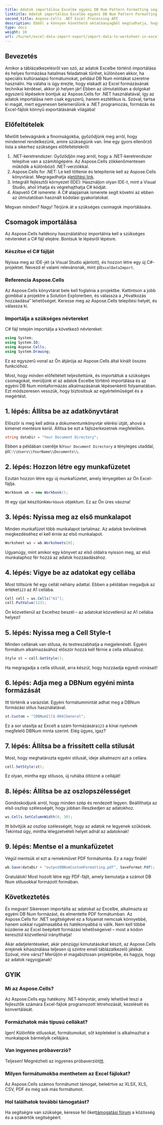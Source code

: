 ```yaml
---
title: Adatok importálása Excelbe egyéni DB Num Pattern Formatting segítségével
linktitle: Adatok importálása Excelbe egyéni DB Num Pattern Formatting segítségével
second_title: Aspose.Cells .NET Excel Processing API
description: Ebből a könnyen követhető oktatóanyagból megtudhatja, hogyan importálhat adatokat az Excelbe egyéni DB Num formázással az Aspose.Cells for .NET használatával.
type: docs
weight: 10
url: /hu/net/excel-data-import-export/import-data-to-worksheet-in-excel-with-specified-db-num-custom-pattern-formatting/
---
```

## Bevezetés

Amikor a táblázatkezelésről van szó, az adatok Excelbe történő importálása és helyes formázása hatalmas feladatnak tűnhet, különösen akkor, ha speciális kultúraalapú formátumokat, például DB Num mintákat szeretne használni. Ha valaha is úgy érezte, hogy elakadt az Excel formázásának technikai kérdései, akkor jó helyen jár! Ebben az útmutatóban a dolgokat egyszerű lépésekre bontjuk az Aspose.Cells for .NET használatával, így az adatok importálása nem csak egyszerű, hanem esztétikus is. Szóval, tartsa ki magát, mert egyenesen belemerülünk a .NET programozás, formázás és Excel-fájlok könnyű exportálásának világába!

## Előfeltételek

Mielőtt belevágnánk a finomságokba, győződjünk meg arról, hogy mindennel rendelkezünk, amire szükségünk van. Íme egy gyors ellenőrző lista a sikerhez szükséges előfeltételekről:

1. .NET-keretrendszer: Győződjön meg arról, hogy a .NET-keretrendszer telepítve van a számítógépére. Az Aspose.Cells zökkenőmentesen működik a különböző .NET-verziókkal.
2. Aspose.Cells for .NET: Le kell töltenie és telepítenie kell az Aspose.Cells könyvtárat. Megragadhatja a[letöltési link](https://releases.aspose.com/cells/net/).
3. Integrált fejlesztői környezet (IDE): Használjon olyan IDE-t, mint a Visual Studio, ahol írhatja és végrehajthatja C# kódját.
4. Alapvető C# ismerete: A C# alapjainak ismerete segít követni az ebben az útmutatóban használt kódolási gyakorlatokat.

Megvan minden? Nagy! Térjünk át a szükséges csomagok importálására.

## Csomagok importálása

Az Aspose.Cells hatékony használatához importálnia kell a szükséges névtereket a C# fájl elejére. Bontsuk le lépésről lépésre.

### Készítse el C# fájlját

 Nyissa meg az IDE-jét (a Visual Studio ajánlott), és hozzon létre egy új C#-projektet. Nevezd el valami relevánsnak, mint pl`ExcelDataImport`.

### Referencia Aspose.Cells

Az Aspose.Cells könyvtárat bele kell foglalnia a projektbe. Kattintson a jobb gombbal a projektre a Solution Explorerben, és válassza a „Hivatkozás hozzáadása” lehetőséget. Keresse meg az Aspose.Cells telepítési helyét, és válassza ki.

### Importálja a szükséges névtereket

C# fájl tetején importálja a következő névtereket:

```csharp
using System;
using System.IO;
using Aspose.Cells;
using System.Drawing;
```

Ez az egyszerű vonal az Ön átjárója az Aspose.Cells által kínált összes funkcióhoz. 

Most, hogy minden előfeltételt teljesítettünk, és importáltuk a szükséges csomagokat, merüljünk el az adatok Excelbe történő importálása és az egyéni DB Num mintaformázás alkalmazásának lépésenkénti folyamatában. Ezt módszeresen vesszük, hogy biztosítsuk az egyértelműséget és a megértést.

## 1. lépés: Állítsa be az adatkönyvtárat

Először is meg kell adnia a dokumentumkönyvtár elérési útját, ahová a kimenet mentésre kerül. Állítsa be ezt a fájlszerkezetnek megfelelően.

```csharp
string dataDir = "Your Document Directory";
```

 Ebben a példában cserélje ki`Your Document Directory` a tényleges utaddal, pl`C:\\Users\\YourName\\Documents\\`.

## 2. lépés: Hozzon létre egy munkafüzetet

Ezután hozzon létre egy új munkafüzetet, amely lényegében az Ön Excel-fájlja.

```csharp
Workbook wb = new Workbook();
```

 Itt egy újat készítünk`Workbook` objektum. Ez az Ön üres vászna!

## 3. lépés: Nyissa meg az első munkalapot

Minden munkafüzet több munkalapot tartalmaz. Az adatok bevitelének megkezdéséhez el kell érnie az első munkalapot.

```csharp
Worksheet ws = wb.Worksheets[0];
```

Ugyanúgy, mint amikor egy könyvet az első oldalra nyisson meg, az első munkalaphoz fér hozzá az adatok hozzáadásához.

## 4. lépés: Vigye be az adatokat egy cellába

 Most töltsünk fel egy cellát néhány adattal. Ebben a példában megadjuk az értéket`123` az A1 cellába.

```csharp
Cell cell = ws.Cells["A1"];
cell.PutValue(123);
```

Ön közvetlenül az Excelhez beszél – az adatokat közvetlenül az A1 cellába helyezi! 

## 5. lépés: Nyissa meg a Cell Style-t

Minden cellának van stílusa, és testreszabhatja a megjelenését. Egyéni formátum alkalmazásához először hozzá kell férnie a cella stílusához.

```csharp
Style st = cell.GetStyle();
```

Ha megragadja a cella stílusát, arra készül, hogy hozzáadja egyedi vonásait!

## 6. lépés: Adja meg a DBNum egyéni minta formázását

Itt történik a varázslat. Egyéni formátummintát adhat meg a DBNum formázási stílus használatával.

```csharp
st.Custom = "[DBNum2][$-804]General";
```

 Ez a sor utasítja az Excelt a szám formázására`123` a kínai nyelvnek megfelelő DBNum minta szerint. Elég ügyes, igaz?

## 7. lépés: Állítsa be a frissített cella stílusát

Most, hogy meghatározta egyéni stílusát, ideje alkalmazni azt a cellára.

```csharp
cell.SetStyle(st);
```

Ez olyan, mintha egy stílusos, új ruhába öltözné a celláját!

## 8. lépés: Állítsa be az oszlopszélességet

Gondoskodjunk arról, hogy minden szép és rendezett legyen. Beállíthatja az első oszlop szélességét, hogy jobban illeszkedjen az adatokhoz.

```csharp
ws.Cells.SetColumnWidth(0, 30);
```

Itt bővítjük az oszlop szélességét, hogy az adatok ne legyenek szűkösek. Tekintsd úgy, mintha lélegzetvételi helyet adnál az adatoknak!

## 9. lépés: Mentse el a munkafüzetet

Végül mentsük el ezt a remekművet PDF formátumba. Ez a nagy finálé!

```csharp
wb.Save(dataDir + "outputDBNumCustomFormatting.pdf", SaveFormat.Pdf);
```

Gratulálok! Most hozott létre egy PDF-fájlt, amely bemutatja a számot DB Num stílusokkal formázott formában.

## Következtetés

És megvan! Sikeresen importálta az adatokat az Excelbe, alkalmazta az egyéni DB Num formázást, és elmentette PDF formátumban. Az Aspose.Cells for .NET segítségével ez a folyamat nemcsak könnyebbé, hanem sokkal rugalmasabbá és hatékonyabbá is válik. Nem kell többé küzdenie az Excel beépített formázási lehetőségeivel – most a kódon keresztül közvetlenül irányíthatja!

Akár adatjelentéseket, akár pénzügyi kimutatásokat készít, az Aspose.Cells erejének kihasználása teljesen új szintre emeli táblázatkezelő játékát. Szóval, mire vársz? Merüljön el magabiztosan projektjeibe, és hagyja, hogy az adatok ragyogjanak!

## GYIK

### Mi az Aspose.Cells?  
Az Aspose.Cells egy hatékony .NET-könyvtár, amely lehetővé teszi a fejlesztők számára Excel-fájlok programozott létrehozását, kezelését és konvertálását.

### Formázhatok más típusú cellákat?  
Igen! Különféle stílusokat, formátumokat, sőt képleteket is alkalmazhat a munkalapok bármelyik cellájára.

### Van ingyenes próbaverzió?  
 Teljesen! Megnézheti az ingyenes próbaverziót[itt](https://releases.aspose.com/).

### Milyen formátumokba menthetem az Excel fájlokat?  
Az Aspose.Cells számos formátumot támogat, beleértve az XLSX, XLS, CSV, PDF és még sok más formátumot.

### Hol találhatok további támogatást?  
 Ha segítségre van szüksége, keresse fel őket[támogatási fórum](https://forum.aspose.com/c/cells/9) a közösség és a szakértők segítségéért.